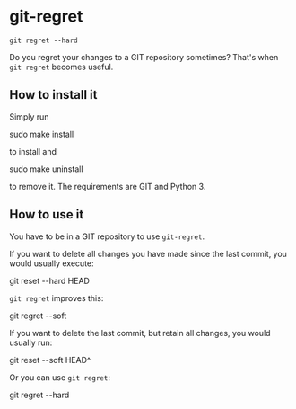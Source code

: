 # git-regret
`git regret --hard`


Do you regret your changes to a GIT repository sometimes? That's when `git regret` becomes useful.

## How to install it ##

Simply run

   sudo make install

to install and

   sudo make uninstall

to remove it.
The requirements are GIT and Python 3.

## How to use it ##

You have to be in a GIT repository to use `git-regret`.

If you want to delete all changes you have made since the last commit, you would usually execute:

   git reset --hard HEAD

`git regret` improves this:

   git regret --soft

If you want to delete the last commit, but retain all changes, you would usually run:

   git reset --soft HEAD^

Or you can use `git regret`:

   git regret --hard
